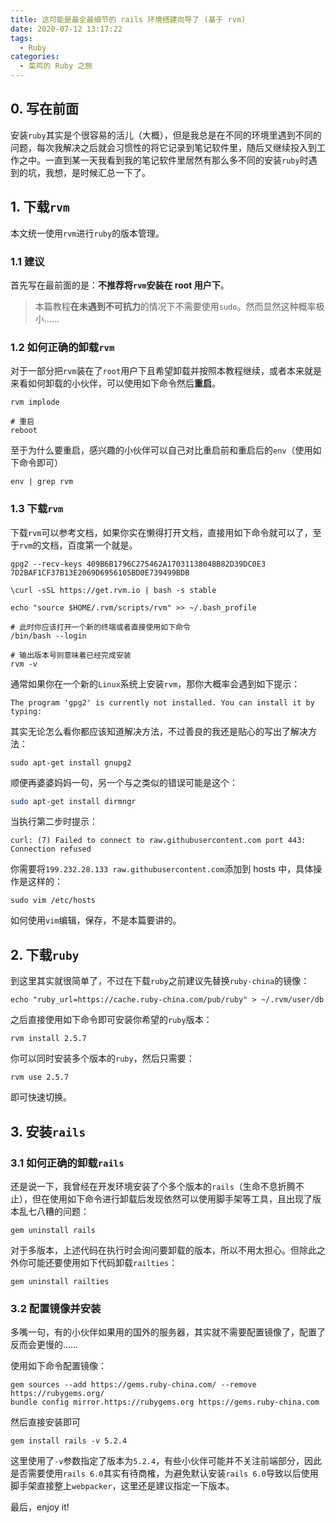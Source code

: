 ```yaml
---
title: 这可能是最全最细节的 rails 环境搭建向导了 (基于 rvm)
date: 2020-07-12 13:17:22
tags: 
  - Ruby
categories:
  - 菜鸡的 Ruby 之旅
---
```

## 0. 写在前面

安装`ruby`其实是个很容易的活儿（大概），但是我总是在不同的环境里遇到不同的问题，每次我解决之后就会习惯性的将它记录到笔记软件里，随后又继续投入到工作之中。一直到某一天我看到我的笔记软件里居然有那么多不同的安装`ruby`时遇到的坑，我想，是时候汇总一下了。

## 1. 下载`rvm`

本文统一使用`rvm`进行`ruby`的版本管理。

### 1.1 建议

首先写在最前面的是：**不推荐将`rvm`安装在 root 用户下**。

>  本篇教程**在未遇到不可抗力**的情况下不需要使用`sudo`。然而显然这种概率极小……

### 1.2 如何正确的卸载`rvm`

对于一部分把`rvm`装在了`root`用户下且希望卸载并按照本教程继续，或者本来就是来看如何卸载的小伙伴，可以使用如下命令然后**重启**。

~~~ shell
rvm implode

# 重启
reboot
~~~

至于为什么要重启，感兴趣的小伙伴可以自己对比重启前和重启后的`env`（使用如下命令即可）

~~~ shell
env | grep rvm
~~~

### 1.3 下载`rvm`

下载`rvm`可以参考文档，如果你实在懒得打开文档，直接用如下命令就可以了，至于`rvm`的文档，百度第一个就是。

~~~ shell
gpg2 --recv-keys 409B6B1796C275462A1703113804BB82D39DC0E3 7D2BAF1CF37B13E2069D6956105BD0E739499BDB

\curl -sSL https://get.rvm.io | bash -s stable

echo "source $HOME/.rvm/scripts/rvm" >> ~/.bash_profile

# 此时你应该打开一个新的终端或者直接使用如下命令
/bin/bash --login

# 输出版本号则意味着已经完成安装
rvm -v
~~~

通常如果你在一个新的`Linux`系统上安装`rvm`，那你大概率会遇到如下提示：

~~~ shell
The program 'gpg2' is currently not installed. You can install it by typing:
~~~

其实无论怎么看你都应该知道解决方法，不过善良的我还是贴心的写出了解决方法：

~~~ shell
sudo apt-get install gnupg2
~~~

顺便再婆婆妈妈一句，另一个与之类似的错误可能是这个：

~~~ bash
sudo apt-get install dirmngr
~~~

当执行第二步时提示：

~~~ shell
curl: (7) Failed to connect to raw.githubusercontent.com port 443: Connection refused
~~~

你需要将`199.232.28.133 raw.githubusercontent.com`添加到 hosts 中，具体操作是这样的：

~~~ shell
sudo vim /etc/hosts
~~~

如何使用`vim`编辑，保存，不是本篇要讲的。

## 2. 下载`ruby`
到这里其实就很简单了，不过在下载`ruby`之前建议先替换`ruby-china`的镜像：
~~~ shell
echo "ruby_url=https://cache.ruby-china.com/pub/ruby" > ~/.rvm/user/db
~~~
之后直接使用如下命令即可安装你希望的`ruby`版本：
~~~ shell
rvm install 2.5.7
~~~
你可以同时安装多个版本的`ruby`，然后只需要：
~~~ shell
rvm use 2.5.7
~~~
即可快速切换。

## 3. 安装`rails`

### 3.1 如何正确的卸载`rails`
还是说一下，我曾经在开发环境安装了个多个版本的`rails`（生命不息折腾不止），但在使用如下命令进行卸载后发现依然可以使用脚手架等工具，且出现了版本乱七八糟的问题：
~~~ shell
gem uninstall rails
~~~
对于多版本，上述代码在执行时会询问要卸载的版本，所以不用太担心。但除此之外你可能还要使用如下代码卸载`railties`：
~~~ shell
gem uninstall railties
~~~

### 3.2 配置镜像并安装
多嘴一句，有的小伙伴如果用的国外的服务器，其实就不需要配置镜像了，配置了反而会更慢的……

使用如下命令配置镜像：
~~~ shell
gem sources --add https://gems.ruby-china.com/ --remove https://rubygems.org/
bundle config mirror.https://rubygems.org https://gems.ruby-china.com
~~~

然后直接安装即可
~~~ shell
gem install rails -v 5.2.4
~~~
这里使用了`-v`参数指定了版本为`5.2.4`，有些小伙伴可能并不关注前端部分，因此是否需要使用`rails 6.0`其实有待商榷，为避免默认安装`rails 6.0`导致以后使用脚手架直接整上`webpacker`，这里还是建议指定一下版本。

最后，enjoy it!
